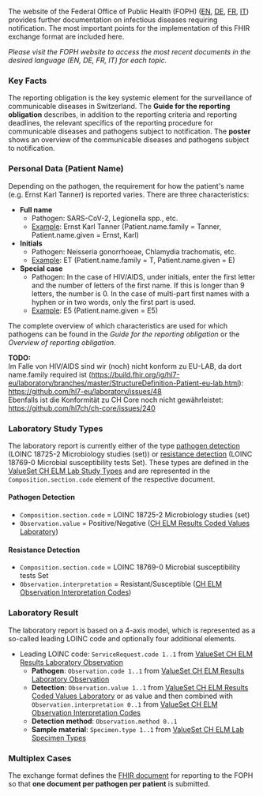 The website of the Federal Office of Public Health (FOPH) ([EN](https://www.bag.admin.ch/bag/en/home/krankheiten/infektionskrankheiten-bekaempfen/meldesysteme-infektionskrankheiten/meldepflichtige-ik.html), [DE](https://www.bag.admin.ch/bag/de/home/krankheiten/infektionskrankheiten-bekaempfen/meldesysteme-infektionskrankheiten/meldepflichtige-ik.html), [FR](https://www.bag.admin.ch/bag/fr/home/krankheiten/infektionskrankheiten-bekaempfen/meldesysteme-infektionskrankheiten/meldepflichtige-ik.html), [IT](https://www.bag.admin.ch/bag/it/home/krankheiten/infektionskrankheiten-bekaempfen/meldesysteme-infektionskrankheiten/meldepflichtige-ik.html)) provides further documentation on infectious diseases requiring notification. The most important points for the implementation of this FHIR exchange format are included here.

*Please visit the FOPH website to access the most recent documents in the desired language (EN, DE, FR, IT) for each topic.*

### Key Facts
The reporting obligation is the key systemic element for the surveillance of communicable diseases in Switzerland. The **Guide for the reporting obligation** describes, in addition to the reporting criteria and reporting deadlines, the relevant specifics of the reporting procedure for communicable diseases and pathogens subject to notification. The **poster** shows an overview of the communicable diseases and pathogens subject to notification.

### Personal Data (Patient Name)
Depending on the pathogen, the requirement for how the patient's name (e.g. Ernst Karl Tanner) is reported varies. There are three characteristics:
* **Full name**
   * Pathogen: SARS-CoV-2, Legionella spp., etc.
   * [Example](Patient-Pat-ErnstKarlTanner.json.html): Ernst Karl Tanner (Patient.name.family = Tanner, Patient.name.given = Ernst, Karl)
* **Initials**
   * Pathogen: Neisseria gonorrhoeae, Chlamydia trachomatis, etc.
   * [Example](Patient-Pat-ET.json.html): ET (Patient.name.family = T, Patient.name.given = E)
* **Special case**
   * Pathogen: In the case of HIV/AIDS, under initials, enter the first letter and the number of letters of the first name. If this is longer than 9 letters, the number is 0. In the case of multi-part first names with a
hyphen or in two words, only the first part is used.
   * [Example](Patient-Pat-E5.json.html): E5 (Patient.name.given = E5)

The complete overview of which characteristics are used for which pathogens can be found in the *Guide for the reporting obligation* or the *Overview of reporting obligation*.

**TODO:**    
Im Falle von HIV/AIDS sind wir (noch) nicht konform zu EU-LAB, da dort name.family required ist (https://build.fhir.org/ig/hl7-eu/laboratory/branches/master/StructureDefinition-Patient-eu-lab.html): https://github.com/hl7-eu/laboratory/issues/48   
Ebenfalls ist die Konformität zu CH Core noch nicht gewährleistet: https://github.com/hl7ch/ch-core/issues/240

### Laboratory Study Types
The laboratory report is currently either of the type [pathogen detection](#pathogen-detection) (LOINC 18725-2 Microbiology studies (set)) or [resistance detection](#resistance-detection) (LOINC 18769-0 Microbial susceptibility tests Set). These types are defined in the [ValueSet CH ELM Lab Study Types](ValueSet-ch-elm-lab-study-types.html) and are represented in the `Composition.section.code` element of the respective document. 

#### Pathogen Detection
* `Composition.section.code` = LOINC 18725-2 Microbiology studies (set)
* `Observation.value` = Positive/Negative ([CH ELM Results Coded Values Laboratory](ValueSet-ch-elm-results-coded-values-laboratory.html))

#### Resistance Detection
* `Composition.section.code` = LOINC 18769-0 Microbial susceptibility tests Set
* `Observation.interpretation` = Resistant/Susceptible ([CH ELM Observation Interpretation Codes](ValueSet-ch-elm-observation-interpretation-codes.html))

### Laboratory Result
The laboratory report is based on a 4-axis model, which is represented as a so-called leading LOINC code and optionally four additional elements.
* Leading LOINC code: `ServiceRequest.code 1..1` from [ValueSet CH ELM Results Laboratory Observation](ValueSet-ch-elm-results-laboratory-observation.html)
   * **Pathogen**: `Observation.code 1..1` from [ValueSet CH ELM Results Laboratory Observation](ValueSet-ch-elm-results-laboratory-observation.html)
   * **Detection**: `Observation.value 1..1` from [ValueSet CH ELM Results Coded Values Laboratory](ValueSet-ch-elm-results-coded-values-laboratory.html) or as value and then combined with `Observation.interpretation 0..1` from [ValueSet CH ELM Observation Interpretation Codes](ValueSet-ch-elm-observation-interpretation-codes.html)
   * **Detection method**: `Observation.method 0..1`
   * **Sample material**: `Specimen.type 1..1` from [ValueSet CH ELM Lab Specimen Types](ValueSet-ch-elm-lab-specimen-types.html)

### Multiplex Cases
The exchange format defines the [FHIR document](document.html) for reporting to the FOPH so that **one document per pathogen per patient** is submitted. 


